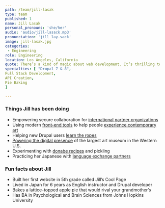 ```yaml
---
path: /team/jill-lasak
type: team
published: 1
name: Jill Lasak
personal_pronouns: 'she/her'
audio: 'audio/jill-lasack.mp3'
pronunciation: 'jill lay-sack'
image: jill-lasak.jpg
categories:
 - Engineering
role: Engineering
location: Los Angeles, California
quote: There’s a kind of magic about web development. It’s thrilling to take a bunch of letters and numbers and turn them into a functional thing that can improve peoples’ lives.
specialties: [ "Drupal 7 & 8",
Full Stack Development,
API Creation,
Pie Baking
]
  
---
```


### Things Jill has been doing
* Empowering secure collaboration for [international partner organizations](https://civicactions.com/case-study/globalnet)
* Using modern [front-end tools](https://www.gatsbyjs.org/) to help people [experience contemporary art](https://www.urbaninsight.com/project/broad-mobile-app)
* Helping new Drupal users [learn the ropes](https://www.drupal.org/forum)
* [Powering the digital presence](https://www.urbaninsight.com/project/lacma-website-collection) of the largest art museum in the Western U.S.
* Experimenting with [donabe recipes](https://www.sonokosakai.com/home-books) and pickling
* Practicing her Japanese with [language exchange partners](https://www.conversationexchange.com/)

### Fun facts about Jill
* Built her first website in 5th grade called Jill’s Cool Page
* Lived in Japan for 6 years as English instructor and Drupal developer
* Bakes a lattice-topped apple pie that would rival your grandmother’s
* Has BA in Psychological and Brain Sciences from Johns Hopkins University

